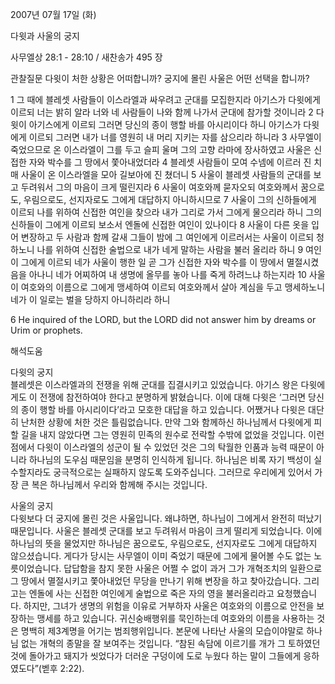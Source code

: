 2007년 07월 17일 (화)

다윗과 사울의 궁지



사무엘상 28:1 - 28:10 / 새찬송가 495 장


관찰질문
다윗이 처한 상황은 어떠합니까? 
궁지에 몰린 사울은 어떤 선택을 합니까? 

1 그 때에 블레셋 사람들이 이스라엘과 싸우려고 군대를 모집한지라 아기스가 다윗에게 이르되 너는 밝히 알라 너와 네 사람들이 나와 함께 나가서 군대에 참가할 것이니라 2 다윗이 아기스에게 이르되 그러면 당신의 종이 행할 바를 아시리이다 하니 아기스가 다윗에게 이르되 그러면 내가 너를 영원히 내 머리 지키는 자를 삼으리라 하니라 3 사무엘이 죽었으므로 온 이스라엘이 그를 두고 슬피 울며 그의 고향 라마에 장사하였고 사울은 신접한 자와 박수를 그 땅에서 쫓아내었더라 4 블레셋 사람들이 모여 수넴에 이르러 진 치매 사울이 온 이스라엘을 모아 길보아에 진 쳤더니 5 사울이 블레셋 사람들의 군대를 보고 두려워서 그의 마음이 크게 떨린지라 6 사울이 여호와께 묻자오되 여호와께서 꿈으로도, 우림으로도, 선지자로도 그에게 대답하지 아니하시므로 7 사울이 그의 신하들에게 이르되 나를 위하여 신접한 여인을 찾으라 내가 그리로 가서 그에게 물으리라 하니 그의 신하들이 그에게 이르되 보소서 엔돌에 신접한 여인이 있나이다 8 사울이 다른 옷을 입어 변장하고 두 사람과 함께 갈새 그들이 밤에 그 여인에게 이르러서는 사울이 이르되 청하노니 나를 위하여 신접한 술법으로 내가 네게 말하는 사람을 불러 올리라 하니 9 여인이 그에게 이르되 네가 사울이 행한 일 곧 그가 신접한 자와 박수를 이 땅에서 멸절시켰음을 아나니 네가 어찌하여 내 생명에 올무를 놓아 나를 죽게 하려느냐 하는지라 10 사울이 여호와의 이름으로 그에게 맹세하여 이르되 여호와께서 살아 계심을 두고 맹세하노니 네가 이 일로는 벌을 당하지 아니하리라 하니  

6 He inquired of the LORD, but the LORD did not answer him by dreams or Urim or prophets.

해석도움





다윗의 궁지  
블레셋은 이스라엘과의 전쟁을 위해 군대를 집결시키고 있었습니다. 아기스 왕은 다윗에게도 이 전쟁에 참전하여야 한다고 분명하게 밝혔습니다. 이에 대해 다윗은 ‘그러면 당신의 종이 행할 바를 아시리이다’라고 모호한 대답을 하고 있습니다. 어쨌거나 다윗은 대단히 난처한 상황에 처한 것은 틀림없습니다. 만약 그와 함께하신 하나님께서 다윗에게 피할 길을 내지 않았다면 그는 영원히 민족의 원수로 전락할 수밖에 없었을 것입니다. 이런 점에서 다윗이 이스라엘의 성군이 될 수 있었던 것은 그의 탁월한 인품과 능력 때문이 아니라 하나님의 도우심 때문임을 분명히 인식하게 됩니다. 하나님은 비록 자기 백성이 실수할지라도 궁극적으로는 실패하지 않도록 도와주십니다. 그러므로 우리에게 있어서 가장 큰 복은 하나님께서 우리와 함께해 주시는 것입니다.     

사울의 궁지  
다윗보다 더 궁지에 몰린 것은 사울입니다. 왜냐하면, 하나님이 그에게서 완전히 떠났기 때문입니다. 사울은 블레셋 군대를 보고 두려워서 마음이 크게 떨리게 되었습니다. 이에 하나님의 뜻을 물었지만 하나님은 꿈으로도, 우림으로도, 선지자로도 그에게 대답하지 않으셨습니다. 게다가 당시는 사무엘이 이미 죽었기 때문에 그에게 물어볼 수도 없는 노릇이었습니다. 답답함을 참지 못한 사울은 어쩔 수 없이 과거 그가 개혁조치의 일환으로 그 땅에서 멸절시키고 쫓아내었던 무당을 만나기 위해 변장을 하고 찾아갔습니다. 그리고는 엔돌에 사는 신접한 여인에게 술법으로 죽은 자의 영을 불러올리라고 요청했습니다. 하지만, 그녀가 생명의 위험을 이유로 거부하자 사울은 여호와의 이름으로 안전을 보장하는 맹세를 하고 있습니다. 귀신숭배행위를 묵인하는데 여호와의 이름을 사용하는 것은 명백히 제3계명을 어기는 범죄행위입니다. 본문에 나타난 사울의 모습이야말로 하나님 없는 개혁의 종말을 잘 보여주는 것입니다. “참된 속담에 이르기를 개가 그 토하였던 것에 돌아가고 돼지가 씻었다가 더러운 구덩이에 도로 누웠다 하는 말이 그들에게 응하였도다”(벧후 2:22).